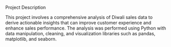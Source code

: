 Project Description

This project involves a comprehensive analysis of Diwali sales data to derive actionable insights that can improve customer experience and enhance sales performance. The analysis was performed using Python with data manipulation, cleaning, and visualization libraries such as pandas, matplotlib, and seaborn.


